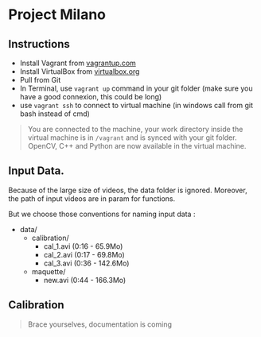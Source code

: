 # Project Milano

## Instructions
* Install Vagrant from [vagrantup.com](https://www.vagrantup.com)
* Install VirtualBox from [virtualbox.org](https://www.virtualbox.org)
* Pull from Git
* In Terminal, use `vagrant up` command in your git folder (make sure you have a good connexion, this could be long)
* use `vagrant ssh` to connect to virtual machine (in windows call from git bash instead of cmd)

> You are connected to the machine, your work directory inside the virtual machine is in `/vagrant` and is synced with your git folder.
OpenCV, C++ and Python are now available in the virtual machine.

## Input Data.
Because of the large size of videos, the data folder is ignored.
Moreover, the path of input videos are in param for functions.

But we choose those conventions for naming input data :
* data/
  * calibration/
    * cal_1.avi (0:16 - 65.9Mo)
    * cal_2.avi (0:17 - 69.8Mo)
    * cal_3.avi (0:36 - 142.6Mo)
  * maquette/
    * new.avi (0:44 - 166.3Mo)

## Calibration
> Brace yourselves, documentation is coming
